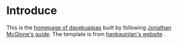 # Introduce

This is the [homepage of dayekuaipao](https://dayekuaipao.github.io/) built by following  [Jonathan McGlone's guide](http://jmcglone.com/guides/github-pages/). The template is from [hankquinlan's website](https://github.com/hankquinlan/hankquinlan.github.io) . 

